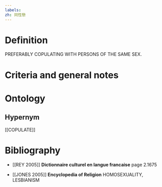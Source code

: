```yaml
---
labels: 
zh: 同性戀
---
```


# Definition
PREFERABLY COPULATING WITH PERSONS OF THE SAME SEX.
# Criteria and general notes
# Ontology

## Hypernym
[[COPULATE]]
# Bibliography
- [[REY 2005]]
**Dictionnaire culturel en langue francaise** page 2.1675

- [[JONES 2005]]
**Encyclopedia of Religion** 
HOMOSEXUALITY, LESBIANISM
